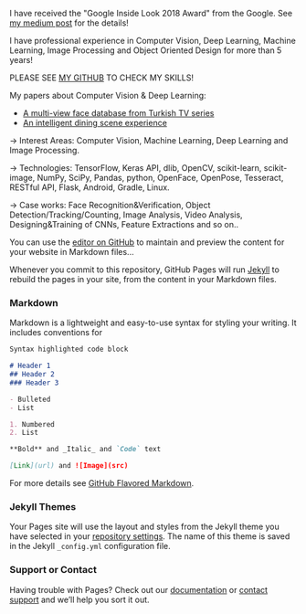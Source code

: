 I have received the "Google Inside Look 2018 Award" from the Google. See [my medium post](https://medium.com/@ahmetozlu93/google-inside-look-2018-my-first-google-experience-7b1c8afa08e7) for the details!

I have professional experience in Computer Vision, Deep Learning, Machine Learning, Image Processing and Object Oriented Design for more than 5 years!

PLEASE SEE [MY GITHUB](https://github.com/ahmetozlu) TO CHECK MY SKILLS!

My papers about Computer Vision & Deep Learning:
- [A multi-view face database from Turkish TV series](https://ieeexplore.ieee.org/document/8404767/)
- [An intelligent dining scene experience](https://ieeexplore.ieee.org/document/8404549/)

→ Interest Areas: Computer Vision, Machine Learning, Deep Learning and Image Processing.

→ Technologies: TensorFlow, Keras API, dlib, OpenCV, scikit-learn, scikit-image, NumPy, SciPy, Pandas, python, OpenFace, OpenPose, Tesseract, RESTful API, Flask, Android, Gradle, Linux.

→ Case works: Face Recognition&Verification, Object Detection/Tracking/Counting, Image Analysis, Video Analysis, Designing&Training of CNNs, Feature Extractions and so on..



You can use the [editor on GitHub](https://github.com/ahmetozlu/ahmetozlu.github.io/edit/master/index.md) to maintain and preview the content for your website in Markdown files...

Whenever you commit to this repository, GitHub Pages will run [Jekyll](https://jekyllrb.com/) to rebuild the pages in your site, from the content in your Markdown files.

### Markdown

Markdown is a lightweight and easy-to-use syntax for styling your writing. It includes conventions for

```markdown
Syntax highlighted code block

# Header 1
## Header 2
### Header 3

- Bulleted
- List

1. Numbered
2. List

**Bold** and _Italic_ and `Code` text

[Link](url) and ![Image](src)
```

For more details see [GitHub Flavored Markdown](https://guides.github.com/features/mastering-markdown/).

### Jekyll Themes

Your Pages site will use the layout and styles from the Jekyll theme you have selected in your [repository settings](https://github.com/ahmetozlu/ahmetozlu.github.io/settings). The name of this theme is saved in the Jekyll `_config.yml` configuration file.

### Support or Contact

Having trouble with Pages? Check out our [documentation](https://help.github.com/categories/github-pages-basics/) or [contact support](https://github.com/contact) and we’ll help you sort it out.
